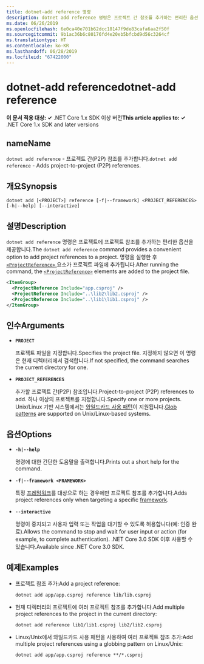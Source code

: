 ```yaml
---
title: dotnet-add reference 명령
description: dotnet add reference 명령은 프로젝트 간 참조를 추가하는 편리한 옵션을 제공합니다.
ms.date: 06/26/2019
ms.openlocfilehash: 6e0ca40e701b62dcc18147f9de83cafa6aa2f50f
ms.sourcegitcommit: 9b1ac36b6c80176fd4e20eb5bfcbd9d56c3264cf
ms.translationtype: HT
ms.contentlocale: ko-KR
ms.lasthandoff: 06/28/2019
ms.locfileid: "67422000"
---
```

# <a name="dotnet-add-reference"></a><span data-ttu-id="17736-103">dotnet-add reference</span><span class="sxs-lookup"><span data-stu-id="17736-103">dotnet-add reference</span></span>

<span data-ttu-id="17736-104">**이 문서 적용 대상: ✓** .NET Core 1.x SDK 이상 버전</span><span class="sxs-lookup"><span data-stu-id="17736-104">**This article applies to: ✓** .NET Core 1.x SDK and later versions</span></span>

<!-- todo: uncomment when all CLI commands are reviewed
[!INCLUDE [topic-appliesto-net-core-all](../../../includes/topic-appliesto-net-core-all.md)]
-->

## <a name="name"></a><span data-ttu-id="17736-105">name</span><span class="sxs-lookup"><span data-stu-id="17736-105">Name</span></span>

<span data-ttu-id="17736-106">`dotnet add reference` - 프로젝트 간(P2P) 참조를 추가합니다.</span><span class="sxs-lookup"><span data-stu-id="17736-106">`dotnet add reference` - Adds project-to-project (P2P) references.</span></span>

## <a name="synopsis"></a><span data-ttu-id="17736-107">개요</span><span class="sxs-lookup"><span data-stu-id="17736-107">Synopsis</span></span>

`dotnet add [<PROJECT>] reference [-f|--framework] <PROJECT_REFERENCES> [-h|--help] [--interactive]`

## <a name="description"></a><span data-ttu-id="17736-108">설명</span><span class="sxs-lookup"><span data-stu-id="17736-108">Description</span></span>

<span data-ttu-id="17736-109">`dotnet add reference` 명령은 프로젝트에 프로젝트 참조를 추가하는 편리한 옵션을 제공합니다.</span><span class="sxs-lookup"><span data-stu-id="17736-109">The `dotnet add reference` command provides a convenient option to add project references to a project.</span></span> <span data-ttu-id="17736-110">명령을 실행한 후 [ `<ProjectReference>` ](/visualstudio/msbuild/common-msbuild-project-items) 요소가 프로젝트 파일에 추가됩니다.</span><span class="sxs-lookup"><span data-stu-id="17736-110">After running the command, the [`<ProjectReference>`](/visualstudio/msbuild/common-msbuild-project-items) elements are added to the project file.</span></span>

```xml
<ItemGroup>
  <ProjectReference Include="app.csproj" />
  <ProjectReference Include="..\lib2\lib2.csproj" />
  <ProjectReference Include="..\lib1\lib1.csproj" />
</ItemGroup>
```

## <a name="arguments"></a><span data-ttu-id="17736-111">인수</span><span class="sxs-lookup"><span data-stu-id="17736-111">Arguments</span></span>

* **`PROJECT`**

  <span data-ttu-id="17736-112">프로젝트 파일을 지정합니다.</span><span class="sxs-lookup"><span data-stu-id="17736-112">Specifies the project file.</span></span> <span data-ttu-id="17736-113">지정하지 않으면 이 명령은 현재 디렉터리에서 검색합니다.</span><span class="sxs-lookup"><span data-stu-id="17736-113">If not specified, the command searches the current directory for one.</span></span>

* **`PROJECT_REFERENCES`**

  <span data-ttu-id="17736-114">추가할 프로젝트 간(P2P) 참조입니다.</span><span class="sxs-lookup"><span data-stu-id="17736-114">Project-to-project (P2P) references to add.</span></span> <span data-ttu-id="17736-115">하나 이상의 프로젝트를 지정합니다.</span><span class="sxs-lookup"><span data-stu-id="17736-115">Specify one or more projects.</span></span> <span data-ttu-id="17736-116">Unix/Linux 기반 시스템에서는 [와일드카드 사용 패턴](https://en.wikipedia.org/wiki/Glob_(programming))이 지원됩니다.</span><span class="sxs-lookup"><span data-stu-id="17736-116">[Glob patterns](https://en.wikipedia.org/wiki/Glob_(programming)) are supported on Unix/Linux-based systems.</span></span>

## <a name="options"></a><span data-ttu-id="17736-117">옵션</span><span class="sxs-lookup"><span data-stu-id="17736-117">Options</span></span>

* **`-h|--help`**

  <span data-ttu-id="17736-118">명령에 대한 간단한 도움말을 출력합니다.</span><span class="sxs-lookup"><span data-stu-id="17736-118">Prints out a short help for the command.</span></span>

* **`-f|--framework <FRAMEWORK>`**

  <span data-ttu-id="17736-119">특정 [프레임워크](../../standard/frameworks.md)를 대상으로 하는 경우에만 프로젝트 참조를 추가합니다.</span><span class="sxs-lookup"><span data-stu-id="17736-119">Adds project references only when targeting a specific [framework](../../standard/frameworks.md).</span></span>

* **`--interactive`**

  <span data-ttu-id="17736-120">명령이 중지되고 사용자 입력 또는 작업을 대기할 수 있도록 허용합니다(예: 인증 완료).</span><span class="sxs-lookup"><span data-stu-id="17736-120">Allows the command to stop and wait for user input or action (for example, to complete authentication).</span></span> <span data-ttu-id="17736-121">.NET Core 3.0 SDK 이후 사용할 수 있습니다.</span><span class="sxs-lookup"><span data-stu-id="17736-121">Available since .NET Core 3.0 SDK.</span></span>

## <a name="examples"></a><span data-ttu-id="17736-122">예제</span><span class="sxs-lookup"><span data-stu-id="17736-122">Examples</span></span>

* <span data-ttu-id="17736-123">프로젝트 참조 추가:</span><span class="sxs-lookup"><span data-stu-id="17736-123">Add a project reference:</span></span>

  ```console
  dotnet add app/app.csproj reference lib/lib.csproj
  ```

* <span data-ttu-id="17736-124">현재 디렉터리의 프로젝트에 여러 프로젝트 참조를 추가합니다.</span><span class="sxs-lookup"><span data-stu-id="17736-124">Add multiple project references to the project in the current directory:</span></span>

  ```console
  dotnet add reference lib1/lib1.csproj lib2/lib2.csproj
  ```

* <span data-ttu-id="17736-125">Linux/Unix에서 와일드카드 사용 패턴을 사용하여 여러 프로젝트 참조 추가:</span><span class="sxs-lookup"><span data-stu-id="17736-125">Add multiple project references using a globbing pattern on Linux/Unix:</span></span>

  ```console
  dotnet add app/app.csproj reference **/*.csproj
  ```
